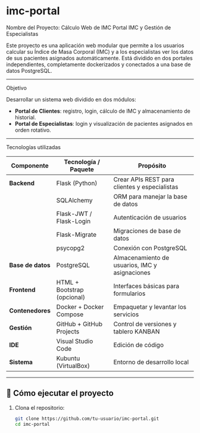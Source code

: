 # imc-portal
Nombre del Proyecto: Cálculo Web de IMC
Portal IMC y Gestión de Especialistas

Este proyecto es una aplicación web modular que permite a los usuarios calcular su Índice de Masa Corporal (IMC) y a los especialistas ver los datos de sus pacientes asignados automáticamente. Está dividido en dos portales independientes, completamente dockerizados y conectados a una base de datos PostgreSQL.

---

Objetivo

Desarrollar un sistema web dividido en dos módulos:
- **Portal de Clientes**: registro, login, cálculo de IMC y almacenamiento de historial.
- **Portal de Especialistas**: login y visualización de pacientes asignados en orden rotativo.

---

Tecnologías utilizadas

| Componente         | Tecnología / Paquete               | Propósito                                                               |
|---------------------|----------------------------------|-------------------------------------------------------|
| **Backend**          | Flask (Python)                          | Crear APIs REST para clientes y especialistas          |
|                               | SQLAlchemy                            | ORM para manejar la base de datos                       |
|                               | Flask-JWT / Flask-Login          | Autenticación de usuarios                                        |
|                               | Flask-Migrate                           | Migraciones de base de datos                                |
|                               | psycopg2                                 | Conexión con PostgreSQL                                       |
| **Base de datos**  | PostgreSQL                              | Almacenamiento de usuarios, IMC y asignaciones |
| **Frontend**          | HTML + Bootstrap (opcional)  | Interfaces básicas para formularios                        |
| **Contenedores**  | Docker + Docker Compose     | Empaquetar y levantar los servicios                        |
| **Gestión**            | GitHub + GitHub Projects        | Control de versiones y tablero KANBAN                |
| **IDE**                   | Visual Studio Code                   | Edición de código                                                   |
| **Sistema**            | Kubuntu (VirtualBox)                | Entorno de desarrollo local                                    |

---

## 🚀 Cómo ejecutar el proyecto

1. Clona el repositorio:
   ```bash
   git clone https://github.com/tu-usuario/imc-portal.git
   cd imc-portal
